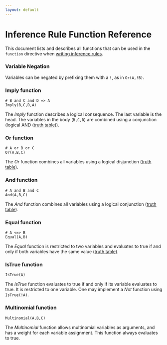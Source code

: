 ```yaml
---
layout: default
---
```


# Inference Rule Function Reference

This document lists and describes all functions that can be used in the
`function` directive when [writing inference rules](inference_rules.html).

### Variable Negation
Variables can be negated by prefixing them with a `!`, as in `Or(A,!B)`. 

### Imply function
    
    # B and C and D => A
    Imply(B,C,D,A)

The *Imply* function describes a logical consequence. The last variable is the
head. The variables in the body (`B,C,D`) are combined using a conjunction
(logical AND ([truth
table](http://en.wikipedia.org/wiki/Truth_table#Logical_implication))). 

### Or function

    # A or B or C
    Or(A,B,C)

The *Or* function combines all variables using a logical disjunction ([truth
table](http://en.wikipedia.org/wiki/Truth_table#Logical_disjunction)).

### And function

    # A and B and C
    And(A,B,C)

The *And* function combines all variables using a logical conjunction ([truth
table](http://en.wikipedia.org/wiki/Truth_table#Logical_conjunction)).

### Equal function

    # A <=> B
    Equal(A,B)

The *Equal* function is restricted to two variables and evaluates to true if and
only if both variables have the same value ([truth
table](http://en.wikipedia.org/wiki/Truth_table#Logical_equality)).

### IsTrue function
  
    IsTrue(A)  

The *IsTrue* function evaluates to true if and only if its variable evaluates to
true. It is restricted to one variable. One may implement a *Not* function using
`IsTrue(!A)`.

### Multinomial function
  
    Multinomial(A,B,C)

The *Multinomial* function allows multinomial variables as arguments, and 
has a weight for each variable assignment. This function always evaluates to true.

